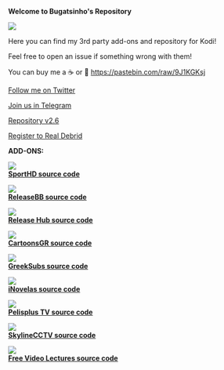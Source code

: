 **Welcome to Bugatsinho's Repository**

![](images/bug.png)

Here you can find my 3rd party add-ons and repository for Kodi!

Feel free to open an issue if something wrong with them!

You can buy me a ☕ or 🍺 https://pastebin.com/raw/9J1KGKsj

[Follow me on Twitter](https://twitter.com/bugatsinho)

[Join us in Telegram](http://bit.ly/bug_telegram)

[Repository v2.6](https://github.com/bugatsinho/bugatsinho.github.io/blob/master/repository.bugatsinho-2.6.zip?raw=true)

[Register to Real Debrid](http://real-debrid.com/?id=1168800)


**ADD-ONS:**

![](images/sporthd.png)       
[**SportHD source code**](https://github.com/bugatsinho/bugatsinho.github.io/tree/master/plugin.video.sporthdme) 

![](images/rlsBB.png)       
[**ReleaseBB source code**](https://github.com/bugatsinho/bugatsinho.github.io/tree/master/plugin.video.releaseBB) 

![](images/hub.png)       
[**Release Hub source code**](https://github.com/bugatsinho/bugatsinho.github.io/tree/master/plugin.video.rlshub) 

![](images/cgr.png)       
[**CartoonsGR source code**](https://github.com/bugatsinho/bugatsinho.github.io/tree/master/plugin.video.cartoonsgr)

![](images/sub.png)     
[**GreekSubs source code**](https://github.com/bugatsinho/bugatsinho.github.io/tree/master/service.subtitles.greeksubs) 

![](images/nov.png)     
[**iNovelas source code**](https://github.com/bugatsinho/bugatsinho.github.io/tree/master/plugin.video.iNovelas)

![](images/pel.png)  
[**Pelisplus TV source code**](https://github.com/bugatsinho/bugatsinho.github.io/tree/master/plugin.video.pelisplus)


![](images/sky.png)     
[**SkylineCCTV source code**](https://github.com/bugatsinho/bugatsinho.github.io/tree/master/plugin.video.skylinecctv)


![](images/fvl.png)       
[**Free Video Lectures source code**](https://github.com/bugatsinho/bugatsinho.github.io/tree/master/plugin.video.freevl)

